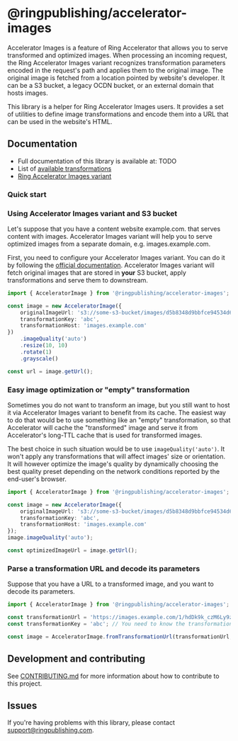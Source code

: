 # @ringpublishing/accelerator-images

Accelerator Images is a feature of Ring Accelerator that allows you to serve transformed and optimized images.
When processing an incoming request, the Ring Accelerator Images variant recognizes transformation parameters encoded
in the request's path and applies them to the original image. The original image is fetched from a location pointed by website's developer.
It can be a S3 bucket, a legacy OCDN bucket, or an external domain that hosts images.

This library is a helper for Ring Accelerator Images users. It provides a set of utilities to define image transformations
and encode them into a URL that can be used in the website's HTML.

## Documentation

- Full documentation of this library is available at: TODO
- List of [available transformations](https://developer.ringpublishing.com/docs/Accelerator/topics/ocdn/transforms.html)
- [Ring Accelerator Images variant](https://developer.ringpublishing.com/docs/Accelerator/topics/variant-types/images.html)

### Quick start

### Using Accelerator Images variant and S3 bucket

Let's suppose that you have a content website example.com. that serves content with images. Accelerator Images variant
will help you to serve optimized images from a separate domain, e.g. images.example.com.

First, you need to configure your Accelerator Images variant. You can do it by following the [official documentation](https://developer.ringpublishing.com/docs/Accelerator/topics/variant-types/images.html).
Accelerator Images variant will fetch original images that are stored in **your** S3 bucket, apply transformations and serve them to downstream.

```ts
import { AcceleratorImage } from '@ringpublishing/accelerator-images';

const image = new AcceleratorImage({
    originalImageUrl: 's3://some-s3-bucket/images/d5b8348d9bbfce94534d66db1f330f44.jpg',
    transformationKey: 'abc',
    transformationHost: 'images.example.com'
})
    .imageQuality('auto')
    .resize(10, 10)
    .rotate(1)
    .grayscale()

const url = image.getUrl();
```

### Easy image optimization or "empty" transformation

Sometimes you do not want to transform an image, but you still want to host it via Accelerator Images variant to benefit from its cache.
The easiest way to do that would be to use something like an "empty" transformation, so that Accelerator will cache the "transformed" image and serve it
from Accelerator's long-TTL cache that is used for transformed images.

The best choice in such situation would be to use `imageQuality('auto')`. It won't apply any transformations that will affect images' size or orientation.
It will however optimize the image's quality by dynamically choosing the best quality preset depending on the network conditions reported by the end-user's browser.

```ts
import { AcceleratorImage } from '@ringpublishing/accelerator-images';

const image = new AcceleratorImage({
    originalImageUrl: 's3://some-s3-bucket/images/d5b8348d9bbfce94534d66db1f330f44.jpg',
    transformationKey: 'abc',
    transformationHost: 'images.example.com'
});
image.imageQuality('auto');

const optimizedImageUrl = image.getUrl();
```

### Parse a transformation URL and decode its parameters

Suppose that you have a URL to a transformed image, and you want to decode its parameters.

```ts
import { AcceleratorImage } from '@ringpublishing/accelerator-images';

const transformationUrl = 'https://images.example.com/1/hdDk9k_czM6Ly9zb21lLXMzLWJ1Y2tldC9pbWFnZXMvZDViODM0OGQ5YmJmY2U5NDUzNGQ2NmRiMWYzMzBmNDQuanBnk5UCCgrDw5IAAZEE3gABoTTD' // This is the URL we want to decode
const transformationKey = 'abc'; // You need to know the transformation key that was used to encode the URL.

const image = AcceleratorImage.fromTransformationUrl(transformationUrl, transformationKey);
```

## Development and contributing

See [CONTRIBUTING.md](./CONTRIBUTING.md) for more information about how to contribute to this project.

## Issues

If you're having problems with this library, please contact support@ringpublishing.com.

